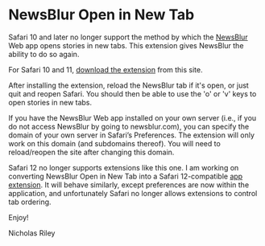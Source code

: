 NewsBlur Open in New Tab
========================

Safari 10 and later no longer support the method by which the [NewsBlur](https://www.newsblur.com/) Web app opens stories in new tabs.  This extension gives NewsBlur the ability to do so again.

For Safari 10 and 11, [download the extension](https://raw.githubusercontent.com/nriley/OpenInNewTab/master/NewsBlurOpenInNewTab.safariextz) from this site.

After installing the extension, reload the NewsBlur tab if it's open, or just quit and reopen Safari.  You should then be able to use the 'o' or 'v' keys to open stories in new tabs.

If you have the NewsBlur Web app installed on your own server (i.e., if you do not access NewsBlur by going to newsblur.com), you can specify the domain of your own server in Safari’s Preferences.  The extension will only work on this domain (and subdomains thereof).  You will need to reload/reopen the site after changing this domain.

Safari 12 no longer supports extensions like this one. I am working on converting NewsBlur Open in New Tab into a Safari 12-compatible [app extension](https://github.com/nriley/NewsBlur-Helper). It will behave similarly, except preferences are now within the application, and unfortunately Safari no longer allows extensions to control tab ordering.

Enjoy!

Nicholas Riley
